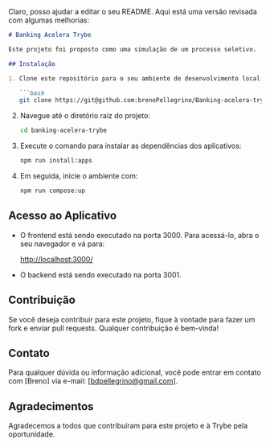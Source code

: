 Claro, posso ajudar a editar o seu README. Aqui está uma versão revisada com algumas melhorias:

```markdown
# Banking Acelera Trybe

Este projeto foi proposto como uma simulação de um processo seletivo.

## Instalação

1. Clone este repositório para o seu ambiente de desenvolvimento local:

   ```bash
   git clone https://git@github.com:brenoPellegrino/Banking-acelera-trybe.git
   ```

2. Navegue até o diretório raiz do projeto:

   ```bash
   cd banking-acelera-trybe
   ```

3. Execute o comando para instalar as dependências dos aplicativos:

   ```bash
   npm run install:apps
   ```

4. Em seguida, inicie o ambiente com:

   ```bash
   npm run compose:up
   ```

## Acesso ao Aplicativo

- O frontend está sendo executado na porta 3000. Para acessá-lo, abra o seu navegador e vá para:

  [http://localhost:3000/](http://localhost:3000/)

- O backend está sendo executado na porta 3001.

## Contribuição

Se você deseja contribuir para este projeto, fique à vontade para fazer um fork e enviar pull requests. Qualquer contribuição é bem-vinda!

## Contato

Para qualquer dúvida ou informação adicional, você pode entrar em contato com [Breno] via e-mail: [bdpellegrino@gmail.com].

## Agradecimentos

Agradecemos a todos que contribuíram para este projeto e à Trybe pela oportunidade.
```
